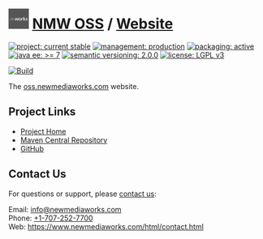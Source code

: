 # [<img src="nmw-logo.png" alt="NMW Logo" width="40" height="40">](https://github.com/newmediaworks) [NMW OSS](https://github.com/newmediaworks/nmw-oss) / [Website](https://github.com/newmediaworks/nmw-oss-website)

[![project: current stable](https://oss.newmediaworks.com/ao-badges/project-current-stable.svg)](https://aoindustries.com/life-cycle#project-current-stable)
[![management: production](https://oss.newmediaworks.com/ao-badges/management-production.svg)](https://aoindustries.com/life-cycle#management-production)
[![packaging: active](https://oss.newmediaworks.com/ao-badges/packaging-active.svg)](https://aoindustries.com/life-cycle#packaging-active)  
[![java ee: &gt;= 7](https://oss.newmediaworks.com/ao-badges/javaee-7.svg)](https://docs.oracle.com/javaee/7/api/)
[![semantic versioning: 2.0.0](https://oss.newmediaworks.com/ao-badges/semver-2.0.0.svg)](http://semver.org/spec/v2.0.0.html)
[![license: LGPL v3](https://oss.newmediaworks.com/ao-badges/license-lgpl-3.0.svg)](https://www.gnu.org/licenses/lgpl-3.0)

[![Build](https://github.com/newmediaworks/nmw-oss-website/workflows/Build/badge.svg?branch=master)](https://github.com/newmediaworks/nmw-oss-website/actions?query=workflow%3ABuild)

The [oss.newmediaworks.com](https://oss.newmediaworks.com/) website.

## Project Links
* [Project Home](https://oss.newmediaworks.com/)
* [Maven Central Repository](https://search.maven.org/artifact/com.newmediaworks/nmw-oss-website)
* [GitHub](https://github.com/newmediaworks/nmw-oss-website)

## Contact Us
For questions or support, please [contact us](https://www.newmediaworks.com/html/contact.html):

Email: [info@newmediaworks.com](mailto:info@newmediaworks.com)  
Phone: [+1-707-252-7700](tel:+1-707-252-7700)  
Web: https://www.newmediaworks.com/html/contact.html
